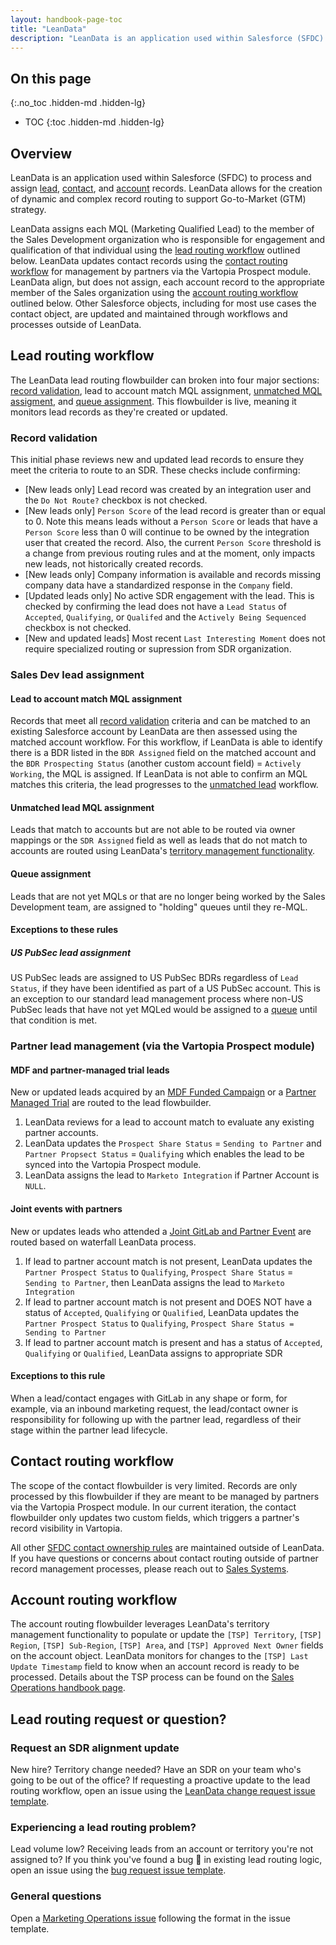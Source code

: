 ```yaml
---
layout: handbook-page-toc
title: "LeanData"
description: "LeanData is an application used within Salesforce (SFDC) to process and assign lead, contact, and account records."
---
```


## On this page
{:.no_toc .hidden-md .hidden-lg}

- TOC
{:toc .hidden-md .hidden-lg}

## Overview     
LeanData is an application used within Salesforce (SFDC) to process and assign [lead](#lead-routing-workflow), [contact](#contact-routing-workflow), and [account](#account-routing-workflow) records. LeanData allows for the creation of dynamic and complex record routing to support Go-to-Market (GTM) strategy.  

LeanData assigns each MQL (Marketing Qualified Lead) to the member of the Sales Development organization who is responsible for engagement and qualification of that individual using the [lead routing workflow](#lead-routing-workflow) outlined below. LeanData updates contact records using the [contact routing workflow](#contact-routing-workflow) for management by partners via the Vartopia Prospect module. LeanData align, but does not assign, each account record to the appropriate member of the Sales organization using the [account routing workflow](#account-routing-workflow) outlined below. Other Salesforce objects, including for most use cases the contact object, are updated and maintained through workflows and processes outside of LeanData. 

## Lead routing workflow
The LeanData lead routing flowbuilder can broken into four major sections: [record validation](#record-validation), lead to account match MQL assignment, [unmatched MQL assigment](#unmatched-lead-mql-assignment), and [queue assignment](#queue-assignment). This flowbuilder is live, meaning it monitors lead records as they're created or updated. 

### Record validation
This initial phase reviews new and updated lead records to ensure they meet the criteria to route to an SDR. These checks include confirming:
- [New leads only] Lead record was created by an integration user and the `Do Not Route?` checkbox is not checked.
- [New leads only] `Person Score` of the lead record is greater than or equal to 0. Note this means leads without a `Person Score` or leads that have a `Person Score` less than 0 will continue to be owned by the integration user that created the record. Also, the current `Person Score` threshold is a change from previous routing rules and at the moment, only impacts new leads, not historically created records.
- [New leads only] Company information is available and records missing company data have a standardized response in the `Company` field.
- [Updated leads only] No active SDR engagement with the lead. This is checked by confirming the lead does not have a `Lead Status` of `Accepted`, `Qualifying`, or `Qualifed` and the `Actively Being Sequenced` checkbox is not checked.
- [New and updated leads] Most recent `Last Interesting Moment` does not require specialized routing or supression from SDR organization.

### Sales Dev lead assignment
#### Lead to account match MQL assignment
Records that meet all [record validation](#record-validation) criteria and can be matched to an existing Salesforce account by LeanData are then assessed using the matched account workflow. For this workflow, if LeanData is able to identify there is a BDR listed in the `BDR Assigned` field on the matched account and the `BDR Prospecting Status` (another custom account field) = `Actively Working`, the MQL is assigned. If LeanData is not able to confirm an MQL matches this criteria, the lead progresses to the [unmatched lead](#unmatched-lead-mql-assignment) workflow.

#### Unmatched lead MQL assignment
Leads that match to accounts but are not able to be routed via owner mappings or the `SDR Assigned` field as well as leads that do not match to accounts are routed using LeanData's [territory management functionality](https://learn.leandata.com/datasheets-how-leandata-works-its-magic/territory-management-datasheet).

#### Queue assignment
Leads that are not yet MQLs or that are no longer being worked by the Sales Development team, are assigned to "holding" queues until they re-MQL. 

#### Exceptions to these rules
##### US PubSec lead assignment
US PubSec leads are assigned to US PubSec BDRs regardless of `Lead Status`, if they have been identified as part of a US PubSec account. This is an exception to our standard lead management process where non-US PubSec leads that have not yet MQLed would be assigned to a [queue](#queue-assignment) until that condition is met.  

### Partner lead management (via the Vartopia Prospect module)
#### MDF and partner-managed trial leads
New or updated leads acquired by an [MDF Funded Campaign](https://about.gitlab.com/handbook/marketing/channel-marketing/partner-campaigns/#partner-only-campaigns---mdf-funded) or a [Partner Managed Trial](https://about.gitlab.com/handbook/marketing/channel-marketing/partner-campaigns/#trials-from-partners) are routed to the lead flowbuilder.

1. LeanData reviews for a lead to account match to evaluate any existing partner accounts.
2. LeanData updates the `Prospect Share Status` = `Sending to Partner` and `Partner Propsect Status` = `Qualifying` which enables the lead to be synced into the Vartopia Prospect module. 
3. LeanData assigns the lead to `Marketo Integration` if Partner Account is `NULL`.

#### Joint events with partners
New or updates leads who attended a [Joint GitLab and Partner Event](https://about.gitlab.com/handbook/marketing/channel-marketing/partner-campaigns/#joint-gitlab-and-partner-events) are routed based on waterfall LeanData process. 

1. If lead to partner account match is not present, LeanData updates the `Partner Prospect Status` to `Qualifying`, `Prospect Share Status` = `Sending to Partner`, then LeanData assigns the lead to `Marketo Integration` 
2. If lead to partner account match is not present and DOES NOT have a status of `Accepted`, `Qualifying` or `Qualified`, LeanData updates the `Partner Prospect Status` to `Qualifying`, `Prospect Share Status = Sending to Partner`
3. If lead to partner account match is present and has a status of `Accepted`, `Qualifying` or `Qualified`, LeanData assigns to appropriate SDR

#### Exceptions to this rule
When a lead/contact engages with GitLab in any shape or form, for example, via an inbound marketing request, the lead/contact owner is responsibility for following up with the partner lead, regardless of their stage within the partner lead lifecycle.

## Contact routing workflow
The scope of the contact flowbuilder is very limited. Records are only processed by this flowbuilder if they are meant to be managed by partners via the Vartopia Prospect module. In our current iteration, the contact flowbuilder only updates two custom fields, which triggers a partner's record visibility in Vartopia. 

All other [SFDC contact ownership rules](https://about.gitlab.com/handbook/sales/field-operations/gtm-resources/#changing-contact-ownership-in-salesforce) are maintained outside of LeanData. If you have questions or concerns about contact routing outside of partner record management processes, please reach out to [Sales Systems](https://about.gitlab.com/handbook/sales/field-operations/sales-systems/).

## Account routing workflow
The account routing flowbuilder leverages LeanData's territory management functionality to populate or update the `[TSP] Territory`, `[TSP] Region`, `[TSP] Sub-Region`, `[TSP] Area`, and `[TSP] Approved Next Owner` fields on the account object. LeanData monitors for changes to the `[TSP] Last Update Timestamp` field to know when an account record is ready to be processed. Details about the TSP process can be found on the [Sales Operations handbook page](https://about.gitlab.com/handbook/sales/field-operations/sales-operations/#territory-success-planning-tsp). 

## Lead routing request or question?

### Request an SDR alignment update
New hire? Territory change needed? Have an SDR on your team who's going to be out of the office? If requesting a proactive update to the lead routing workflow, open an issue using the [LeanData change request issue template](https://gitlab.com/gitlab-com/marketing/marketing-operations/-/issues/new?issuable_template=leandata_change_sdralignment).

### Experiencing a lead routing problem?
Lead volume low? Receiving leads from an account or territory you're not assigned to? If you think you've found a bug :bug: in existing lead routing logic, open an issue using the [bug request issue template](https://gitlab.com/gitlab-com/marketing/marketing-operations/-/issues/new?issuable_template=bug_request). 

### General questions
Open a [Marketing Operations issue](https://gitlab.com/gitlab-com/marketing/marketing-operations/-/issues/new) following the format in the issue template.
